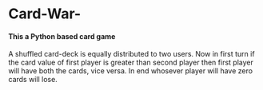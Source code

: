 # Card-War-
#### This a Python based card game
A shuffled card-deck is equally distributed to two users. Now in first turn if the card value of first player is greater than second player then first player will have both the cards, vice versa. In end whosever player will have zero cards will lose.
